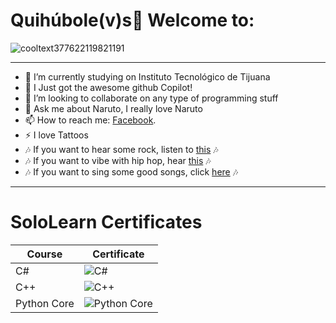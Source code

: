 # Quihúbole(v)s👋 Welcome to: 

![cooltext377622119821191](https://user-images.githubusercontent.com/79481900/109228647-0003e180-7777-11eb-9281-fe789966b412.gif)

----

- 🔭 I’m currently studying on Instituto Tecnológico de Tijuana
- 🌱 I Just got the awesome github Copilot!
- 👯 I’m looking to collaborate on any type of programming stuff
- 💬 Ask me about Naruto, I really love Naruto
- 📫 How to reach me: <a href="https://www.facebook.com/Merio.UwU/">Facebook</a>.
- ⚡ I love Tattoos
- 🎶 If you want to hear some rock, listen to <a href="https://open.spotify.com/playlist/6xgUn34NDLJ4H0kHMunnlX?si=e728a79c2a814485" target="_blank">this</a> 🎶
- 🎶 If you want to vibe with hip hop, hear <a href="https://open.spotify.com/playlist/2BOmXNuY68bAvgeNBv41qj?si=d9ac230d3fe14258" target="_blank">this</a> 🎶
- 🎶 If you want to sing some good songs, click <a href="https://open.spotify.com/playlist/0cMz2nDxttLWlElagYaVX1?si=ac88cced586e44a0" target="_blank">here</a> 🎶
----
# SoloLearn Certificates

| Course      | Certificate |
|-------------|-------------|
| C#          | ![C#](https://user-images.githubusercontent.com/79481900/192201554-58af6339-d2ad-4adc-ba17-57ec3c688a9d.png) |
| C++         | ![C++](https://user-images.githubusercontent.com/79481900/192201584-11a131c7-7113-4394-985d-f7a0588395e1.png) |
| Python Core | ![Python Core](https://user-images.githubusercontent.com/79481900/192201565-1f63bb5a-2a88-48fc-9491-75caeddd1cbc.png) |
